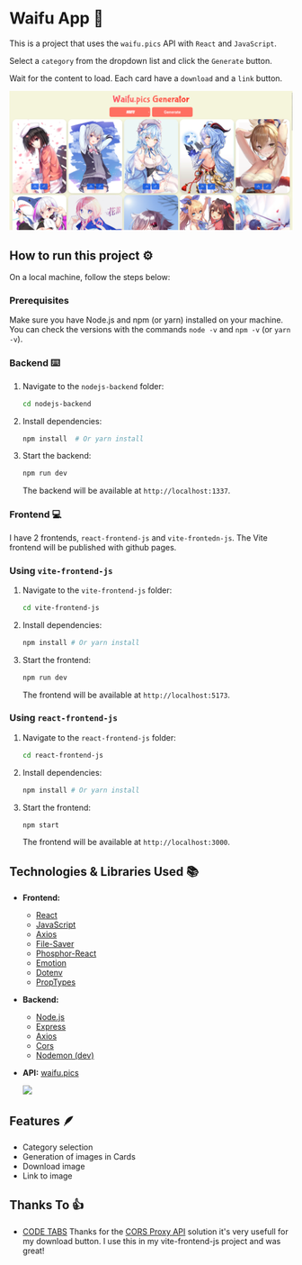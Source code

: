 # Waifu App 👩

This is a project that uses the `waifu.pics` API with `React` and `JavaScript`.

Select a `category` from the dropdown list and click the `Generate` button.

Wait for the content to load. Each card have a `download` and a `link` button.

![](.assets/pics.png)

## How to run this project ⚙️

On a local machine, follow the steps below:

### Prerequisites

Make sure you have Node.js and npm (or yarn) installed on your machine. You can check the versions with the commands `node -v` and `npm -v` (or `yarn -v`).

### Backend ⌨️

1.  Navigate to the `nodejs-backend` folder:

    ```sh
    cd nodejs-backend
    ```

2.  Install dependencies:

    ```sh
    npm install  # Or yarn install
    ```

3.  Start the backend:

    ```sh
    npm run dev
    ```

    The backend will be available at `http://localhost:1337`.

### Frontend 💻

I have 2 frontends, `react-frontend-js` and `vite-frontedn-js`.
The Vite frontend will be published with github pages.

### Using `vite-frontend-js`

1.  Navigate to the `vite-frontend-js` folder:

    ```sh
    cd vite-frontend-js
    ```

2.  Install dependencies:

    ```sh
    npm install # Or yarn install
    ```

3.  Start the frontend:

    ```sh
    npm run dev
    ```

    The frontend will be available at `http://localhost:5173`.

### Using `react-frontend-js`

1.  Navigate to the `react-frontend-js` folder:

    ```sh
    cd react-frontend-js
    ```

2.  Install dependencies:

    ```sh
    npm install # Or yarn install
    ```

3.  Start the frontend:

    ```sh
    npm start
    ```

    The frontend will be available at `http://localhost:3000`.

## Technologies & Libraries Used 📚

*   **Frontend:**
    *   [React](https://pt-br.legacy.reactjs.org/)
    *   [JavaScript](https://developer.mozilla.org/pt-BR/docs/Web/JavaScript)
    *   [Axios](https://www.npmjs.com/package/axios)
    *   [File-Saver](https://www.npmjs.com/package/file-saver)
    *   [Phosphor-React](https://www.npmjs.com/package/phosphor-react)
    *   [Emotion](https://www.npmjs.com/package/@emotion/react)
    *   [Dotenv](https://www.npmjs.com/package/dotenv)
    *   [PropTypes](https://www.npmjs.com/package/prop-types)
*   **Backend:**
    *   [Node.js](https://nodejs.org/en)
    *   [Express](https://www.npmjs.com/package/express)
    *   [Axios](https://www.npmjs.com/package/axios)
    *   [Cors](https://www.npmjs.com/package/cors)
    *   [Nodemon (dev)](https://www.npmjs.com/package/nodemon)
*   **API:** [waifu.pics](https://waifu.pics/docs)

    ![](https://raw.githubusercontent.com/Waifu-pics/waifu-api/master/.github/assets/banner.png)

## Features 🪶

*   Category selection
*   Generation of images in Cards
*   Download image
*   Link to image 

## Thanks To 👍

*   [CODE TABS](https://codetabs.com/)
    Thanks for the [CORS Proxy API](https://codetabs.com/cors-proxy/cors-proxy.html) solution it's very usefull for my download button. I use this in my vite-frontend-js project and was great!